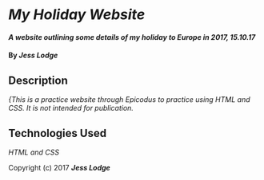 # _My Holiday Website_

#### _A website outlining some details of my holiday to Europe in 2017, 15.10.17_

#### By _**Jess Lodge**_

## Description

_{This is a practice website through Epicodus to practice using HTML and CSS. It is not intended for publication._


## Technologies Used

_HTML and CSS_



Copyright (c) 2017 **_Jess Lodge_**
